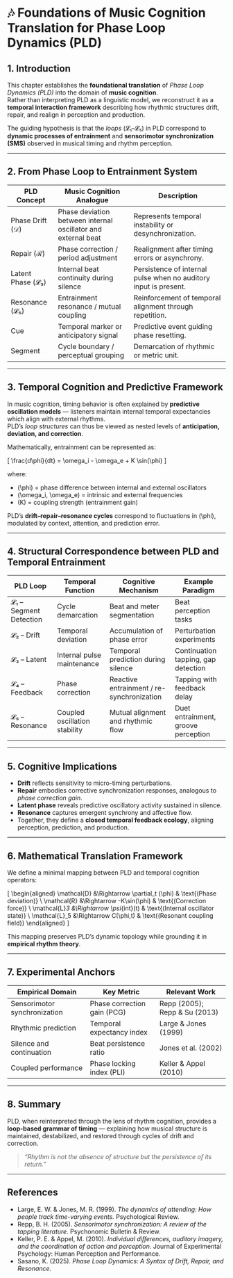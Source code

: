 # 🎶 Foundations of Music Cognition Translation for Phase Loop Dynamics (PLD)

## 1. Introduction

This chapter establishes the **foundational translation** of *Phase Loop Dynamics (PLD)* into the domain of **music cognition**.  
Rather than interpreting PLD as a linguistic model, we reconstruct it as a **temporal interaction framework** describing how rhythmic structures drift, repair, and realign in perception and production.

The guiding hypothesis is that the *loops* (𝓛₁–𝓛₅) in PLD correspond to **dynamic processes of entrainment** and **sensorimotor synchronization (SMS)** observed in musical timing and rhythm perception.

---

## 2. From Phase Loop to Entrainment System

| PLD Concept | Music Cognition Analogue | Description |
|--------------|--------------------------|--------------|
| Phase Drift (𝒟) | Phase deviation between internal oscillator and external beat | Represents temporal instability or desynchronization. |
| Repair (ℛ) | Phase correction / period adjustment | Realignment after timing errors or asynchrony. |
| Latent Phase (𝓛₃) | Internal beat continuity during silence | Persistence of internal pulse when no auditory input is present. |
| Resonance (𝓛₅) | Entrainment resonance / mutual coupling | Reinforcement of temporal alignment through repetition. |
| Cue | Temporal marker or anticipatory signal | Predictive event guiding phase resetting. |
| Segment | Cycle boundary / perceptual grouping | Demarcation of rhythmic or metric unit. |

---

## 3. Temporal Cognition and Predictive Framework

In music cognition, timing behavior is often explained by **predictive oscillation models** — listeners maintain internal temporal expectancies which align with external rhythms.  
PLD’s *loop structures* can thus be viewed as nested levels of **anticipation, deviation, and correction**.

Mathematically, entrainment can be represented as:

\[
\frac{d\phi}{dt} = \omega_i - \omega_e + K \sin(\phi)
\]

where:
- \(\phi\) = phase difference between internal and external oscillators  
- \(\omega_i, \omega_e\) = intrinsic and external frequencies  
- \(K\) = coupling strength (entrainment gain)

PLD’s **drift–repair–resonance cycles** correspond to fluctuations in \(\phi\), modulated by context, attention, and prediction error.

---

## 4. Structural Correspondence between PLD and Temporal Entrainment

| PLD Loop | Temporal Function | Cognitive Mechanism | Example Paradigm |
|-----------|------------------|--------------------|------------------|
| 𝓛₁ – Segment Detection | Cycle demarcation | Beat and meter segmentation | Beat perception tasks |
| 𝓛₂ – Drift | Temporal deviation | Accumulation of phase error | Perturbation experiments |
| 𝓛₃ – Latent | Internal pulse maintenance | Temporal prediction during silence | Continuation tapping, gap detection |
| 𝓛₄ – Feedback | Phase correction | Reactive entrainment / re-synchronization | Tapping with feedback delay |
| 𝓛₅ – Resonance | Coupled oscillation stability | Mutual alignment and rhythmic flow | Duet entrainment, groove perception |

---

## 5. Cognitive Implications

- **Drift** reflects sensitivity to micro-timing perturbations.  
- **Repair** embodies corrective synchronization responses, analogous to *phase correction gain*.  
- **Latent phase** reveals predictive oscillatory activity sustained in silence.  
- **Resonance** captures emergent synchrony and affective flow.  
- Together, they define a **closed temporal feedback ecology**, aligning perception, prediction, and production.

---

## 6. Mathematical Translation Framework

We define a minimal mapping between PLD and temporal cognition operators:

\[
\begin{aligned}
\mathcal{D} &\Rightarrow \partial_t (\phi) & \text{(Phase deviation)} \\
\mathcal{R} &\Rightarrow -K\sin(\phi) & \text{(Correction force)} \\
\mathcal{L}_3 &\Rightarrow \psi_{int}(t) & \text{(Internal oscillator state)} \\
\mathcal{L}_5 &\Rightarrow C(\phi,t) & \text{(Resonant coupling field)}
\end{aligned}
\]

This mapping preserves PLD’s dynamic topology while grounding it in **empirical rhythm theory**.

---

## 7. Experimental Anchors

| Empirical Domain | Key Metric | Relevant Work |
|------------------|-------------|----------------|
| Sensorimotor synchronization | Phase correction gain (PCG) | Repp (2005); Repp & Su (2013) |
| Rhythmic prediction | Temporal expectancy index | Large & Jones (1999) |
| Silence and continuation | Beat persistence ratio | Jones et al. (2002) |
| Coupled performance | Phase locking index (PLI) | Keller & Appel (2010) |

---

## 8. Summary

PLD, when reinterpreted through the lens of rhythm cognition, provides a **loop-based grammar of timing** — explaining how musical structure is maintained, destabilized, and restored through cycles of drift and correction.

> *“Rhythm is not the absence of structure but the persistence of its return.”*

---

## References

- Large, E. W. & Jones, M. R. (1999). *The dynamics of attending: How people track time-varying events.* Psychological Review.  
- Repp, B. H. (2005). *Sensorimotor synchronization: A review of the tapping literature.* Psychonomic Bulletin & Review.  
- Keller, P. E. & Appel, M. (2010). *Individual differences, auditory imagery, and the coordination of action and perception.* Journal of Experimental Psychology: Human Perception and Performance.  
- Sasano, K. (2025). *Phase Loop Dynamics: A Syntax of Drift, Repair, and Resonance.*
